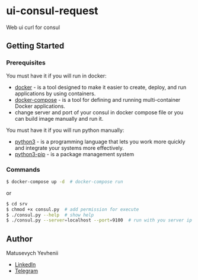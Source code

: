 # ui-consul-request
Web ui curl for consul

## Getting Started

### Prerequisites
You must have it if you will run in docker:
* [docker](https://www.docker.com/) -  is a tool designed to make it easier to create, deploy, and run applications by using containers.
* [docker-compose](https://docs.docker.com/compose/) - is a tool for defining and running multi-container Docker applications.
* change server and port of your consul in docker compose file or you can build image manually and run it.

You must have it if you will run python manually:
* [python3](https://www.python.org/) - is a programming language that lets you work more quickly and integrate your systems more effectively.
* [python3-pip](https://pypi.org/project/pip/) - is a package management system

### Commands
```sh
$ docker-compose up -d  # docker-compose run
```
or
```sh
$ cd srv
$ chmod +x consul.py  # add permission for execute
$ ./consul.py --help  # show help
$ ./consul.py --server=localhost --port=9100  # run with you server ip and port
```


## Author
Matusevych Yevhenii 
* [LinkedIn](https://www.linkedin.com/in/ygritte/)
* [Telegram](https://t.me/YevheniiMatusevich)
